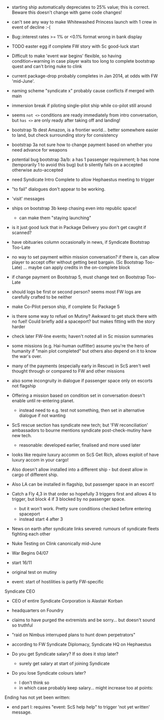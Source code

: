 - starting ship automatically depreciates to 25% value; this is correct. Beware this doesn't change with game code changes!
- can't see any way to make Whitewashed Princess launch with 1 crew in event of decline :-(
- Bug::interest rates >= 1% or <0.1% format wrong in bank display
- TODO easter egg if complete FW story with Sc good-luck start
- Difficult to make 'event war begins' flexible, so having condition+warning in case player waits too long to complete bootstrap quest and can't bring nuke to clink
- current package-drop probably completes in Jan 2014, at odds with FW 'mid-June'.
- naming scheme "syndicate x" probably cause conflicts if merged with main
- immersion break if piloting single-pilot ship while co-pilot still around
- seems `not <>` conditions are ready immediately from intro conversation, but `has <>` are only ready after taking off and landing!
- bootstrap 1b dest Amazon, is a frontier world... better somewhere easier to land, but check surrounding story for consistency
- bootstrap 3a not sure how to change payment based on whether you need advance for weapons
- potential bug bootstrap 3a/b: a has 1 passenger requirement; b has none (temporarily 1 to avoid this bug) but b silently fails on a accepted otherwise auto-accepted
- need Syndicate Intro Complete to allow Hephaestus meeting to trigger
- "to fail" dialogues don't appear to be working.
- 'visit' messages
- ships on bootstrap 3b keep chasing even into republic space!
	+ can make them "staying launching"
- is it just good luck that in Package Delivery you don't get caught if scanned?
- have obituaries column occasionally in news, if Syndicate Bootstrap Too-Late
- no way to set payment within mission conversation? if there is, can allow player to accept offer without getting best bargain. (Sc Bootstrap Too-Late) ... maybe can apply credits in the on-complete block
- if change payment on Bootstrap 5, must change text on Bootstrap Too-Late
- should logs be first or second person? seems most FW logs are carefully crafted to be neither
- make Co-Pilot person ship, if complete Sc Package 5
- is there some way to refuel on Mutiny? Awkward to get stuck there with no fuel! Could briefly add a spaceport? but makes fitting with the story harder
- check later FW-line events; haven't noted all in Sc mission summaries
- some missions (e.g. Hai-human outfitter) assume you're the hero of humanity if "main plot completed" but others also depend on it to know the war's over.
- many of the payments (especially early in Rescue) in ScS aren't well thought through or compared to FW and other missions
- also some incongruity in dialogue if passenger space only on escorts not flagship
- Offering a mission based on condition set in conversation doesn't enable until re-entering planet.
	+ instead need to e.g. test not something, then set in alternative dialogue if not wanting

- ScS rescue section has syndicate new tech; but 'FW reconciliation' ambassadors to bourne mentions syndicate post-check-mutiny have new tech.
	+ reasonable: developed earlier, finalised and more used later
- looks like require luxury accomm on ScS Get Rich, allows exploit of have luxury accom in your cargo!
- Also doesn't allow installed into a different ship - but doest allow in cargo of different ship.
- Also LA can be installed in flagship, but passenger space in an escort!
- Catch a Fly 4,3 in that order so hopefully 3 triggers first and allows 4 to trigger, but block 4 if 3 blocked by no passenger space.
	+ but it won't work. Pretty sure conditions checked before entering spaceport
	+ instead start 4 after 3

- News on earth after syndicate links severed: rumours of syndicate fleets fighting each other

- Nuke Testing on Clink canonically mid-June
- War Begins 04/07
- start 16/11
- original test on mutiny

- event: start of hostilities is partly FW-specific

Syndicate CEO

- CEO of entire Syndicate Corporation is Alastair Korban
- headquarters on Foundry
- claims to have purged the extremists and be sorry... but doesn't sound so truthful
- "raid on Nimbus interruped plans to hunt down perpetrators"
- according to FW Syndicate Diplomacy, Syndicate HQ on Hephaestus

- Do you get Syndicate salary? If so does it stop later?
	+ surely get salary at start of joining Syndicate
- Do you lose Syndicate colours later?
	+ I don't think so
	+ in which case probably keep salary... might increase too at points:

Ending has not yet been written:

- end part I: requires "event: ScS help help" to trigger 'not yet written' message.
